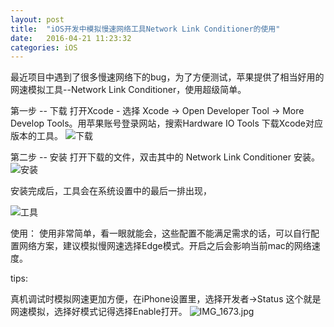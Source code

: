 ```yaml
---
layout: post
title:  "iOS开发中模拟慢速网络工具Network Link Conditioner的使用"
date:   2016-04-21 11:23:32
categories: iOS 
---
```

最近项目中遇到了很多慢速网络下的bug，为了方便测试，苹果提供了相当好用的网速模拟工具--Network Link Conditioner，使用超级简单。

第一步 -- 下载
  打开Xcode - 选择 Xcode -> Open Developer Tool -> More Develop Tools。用苹果账号登录网站，搜索Hardware IO Tools 下载Xcode对应版本的工具。
![下载](http://ofltthb7y.bkt.clouddn.com/blog1.png)



第二步 -- 安装 
打开下载的文件，双击其中的 Network Link Conditioner 安装。
![安装](http://ofltthb7y.bkt.clouddn.com/blog2.png)

安装完成后，工具会在系统设置中的最后一排出现，

![工具](http://ofltthb7y.bkt.clouddn.com/blog3.png)

使用：
使用非常简单，看一眼就能会，这些配置不能满足需求的话，可以自行配置网络方案，建议模拟慢网速选择Edge模式。开启之后会影响当前mac的网络速度。

tips: 

真机调试时模拟网速更加方便，在iPhone设置里，选择开发者->Status 这个就是网速模拟，选择好模式记得选择Enable打开。
![IMG_1673.jpg](http://ofltthb7y.bkt.clouddn.com/blog4.jpg)
